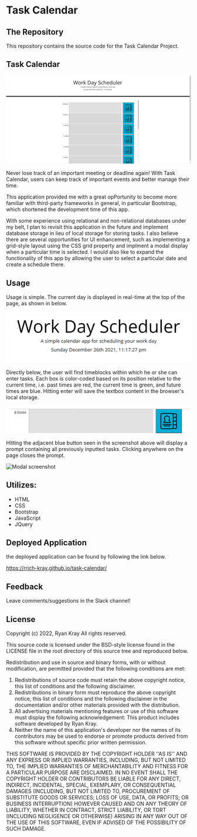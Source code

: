 # Task Calendar

## The Repository

This repository contains the source code for the Task Calendar Project.

## Task Calendar

![Task Calendar Screenshot](./assets/images/screen1.png)

Never lose track of an important meeting or deadline again! With Task Calendar, users can keep track of important events and better manage their time.

This application provided me with a great opPortunity to become more familiar with third-party frameworks in general, in particular Bootstrap, which shortened the development time of this app.

With some experience using relational and non-relational databases under my belt, I plan to revisit this application in the future and implement database storage in lieu of local storage for storing tasks. I also believe there are several opportunities for UI enhancement, such as implementing a grid-style layout using the CSS grid property and implment a modal display when a particular time is selected. I would also like to expand the functionality of this app by allowing the user to select a particular date and create a schedule there.

## Usage

Usage is simple. The current day is displayed in real-time at the top of the page, as shown in below.

![Moment.js Date Screenshot](./assets/images/screen2.png)

Directly below, the user will find timeblocks within which he or she can enter tasks. Each box is color-coded based on its position relative to the current time, i.e. past times are red, the current time is green, and future times are blue. Hitting enter will save the textbox content in the browser's local storage.

![Time Block Screenshot](./assets/images/screen3.png)

Hitting the adjacent blue button seen in the screenshot above will display a prompt containing all previously inputted tasks. Clicking anywhere on the page closes the prompt.

![Modal screenshot](./assets/images/screen4.png)

## Utilizes:

- HTML
- CSS
- Bootstrap
- JavaScript
- JQuery

## Deployed Application

the deployed application can be found by following the link below.

https://rrich-kray.github.io/task-calendar/

## Feedback

Leave comments/suggestions in the Slack channel!

## License

Copyright (c) 2022, Ryan Kray
All rights reserved.

This source code is licensed under the BSD-style license found in the LICENSE file in the root directory of this source tree and reproduced below.

Redistribution and use in source and binary forms, with or without modification, are permitted provided that the following conditions are met:

1. Redistributions of source code must retain the above copyright notice, this list of conditions and the following disclaimer.
2. Redistributions in binary form must reproduce the above copyright notice, this list of conditions and the following disclaimer in the documentation and/or other materials provided with the distribution.
3. All advertising materials mentioning features or use of this software must display the following acknowledgement: This product includes software developed by Ryan Kray.
4. Neither the name of this application's developer nor the names of its contributors may be used to endorse or promote products derived from this software without specific prior written permission.

THIS SOFTWARE IS PROVIDED BY THE COPYRIGHT HOLDER ''AS IS'' AND ANY EXPRESS OR IMPLIED WARRANTIES, INCLUDING, BUT NOT LIMITED TO, THE IMPLIED WARRANTIES OF MERCHANTABILITY AND FITNESS FOR A PARTICULAR PURPOSE ARE DISCLAIMED. IN NO EVENT SHALL THE COPYRIGHT HOLDER OR CONTRIBUTORS BE LIABLE FOR ANY DIRECT, INDIRECT, INCIDENTAL, SPECIAL, EXEMPLARY, OR CONSEQUENTIAL DAMAGES (INCLUDING, BUT NOT LIMITED TO, PROCUREMENT OF SUBSTITUTE GOODS OR SERVICES; LOSS OF USE, DATA, OR PROFITS; OR BUSINESS INTERRUPTION) HOWEVER CAUSED AND ON ANY THEORY OF LIABILITY, WHETHER IN CONTRACT, STRICT LIABILITY, OR TORT (INCLUDING NEGLIGENCE OR OTHERWISE) ARISING IN ANY WAY OUT OF THE USE OF THIS SOFTWARE, EVEN IF ADVISED OF THE POSSIBILITY OF SUCH DAMAGE.

